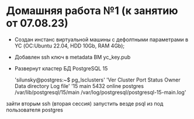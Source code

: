 # Домашняя работа №1 (к занятию от 07.08.23)

- Cоздан инстанс виртуальной машины с дефолтными параметрами в YC (ОС:Ubuntu 22.04, HDD 10Gb, RAM 4Gb);
- Добавлен ssh ключ в metadata ВМ yc_key.pub
- Развернут кластер БД PostgreSQL 15
  
  'silunsky@postgres:~$ pg_lsclusters'
'Ver Cluster Port Status Owner    Data directory              Log file'
'15  main    5432 online postgres /var/lib/postgresql/15/main /var/log/postgresql/postgresql-15-main.log'

зайти вторым ssh (вторая сессия)
запустить везде psql из под пользователя postgres
